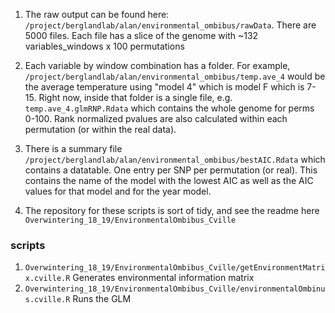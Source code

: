 1. The raw output can be found here: `/project/berglandlab/alan/environmental_ombibus/rawData`. There are 5000 files. Each file has a slice of the genome with ~132 variables_windows x 100 permutations

2. Each variable by window combination has a folder. For example, `/project/berglandlab/alan/environmental_ombibus/temp.ave_4` would be the average temperature using "model 4" which is model F which is 7-15. Right now, inside that folder is a single file, e.g. `temp.ave_4.glmRNP.Rdata` which contains the whole genome for perms 0-100. Rank normalized pvalues are also calculated within each permutation (or within the real data).

3. There is a summary file `/project/berglandlab/alan/environmental_ombibus/bestAIC.Rdata` which contains a datatable. One entry per SNP per permutation (or real). This contains the name of the model with the lowest AIC as well as the AIC values for that model and for the year model.

4. The repository for these scripts is sort of tidy, and see the readme here `Overwintering_18_19/EnvironmentalOmbibus_Cville`



### scripts

1. `Overwintering_18_19/EnvironmentalOmbibus_Cville/getEnvironmentMatrix.cville.R` Generates environmental information matrix
2. `Overwintering_18_19/EnvironmentalOmbibus_Cville/environmentalOmbinus.cville.R` Runs the GLM
